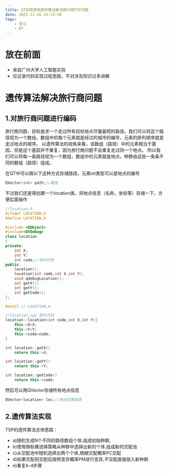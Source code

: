 ```yaml
---
title: QT实现使用遗传算法解决旅行商TSP问题
date: 2021-11-26 23:13:50
tags:
    - 学习
    - QT
---
```

# 放在前面
- 来自广州大学人工智能实验
- 仅记录代码实现过程思路，不对涉及知识过多讲解
# 遗传算法解决旅行商问题
## 1.对旅行商问题进行编码
旅行商问题，目标是求一个走过所有目标地点尽量最短的路径。我们可以将这个路径视为一个数组，数组中的每个元素就是经过的城市的编号，元素的排列顺序就是走过地点的顺序。
以遗传算法的视角来看，该数组（路径）中的元素相当于基因，但是这个基因并不重复，因为旅行商问题不会重复走过同一个地点。
所以我们可以将每一条路径视为一个数组，数组中的元素就是地点。种群由这些一条条不同的数组（路径）组成。

在QT中可以用以下这种方式存储路径，元素int类型可以是地点的编号
```C++
QVector<int> path;//路径
```
不过我们还是得创建一个location类，将地点信息（名称，坐标等）存储一下，方便后面操作
```C++
//location.h
#ifndef LOCATION_H
#define LOCATION_H

#include <QObject>
#include<QtDebug>
class location
{
private:
    int X;
    int Y;
    int code;//地点代号
public:
    location();
    location(int code,int X,int Y);
    void qdebugLocation();
    int getX();
    int getY();
    int getCode();
};

#endif // LOCATION_H
```
```C++
//location.cpp 部分代码
location::location(int code,int X,int Y){
    this->X=X;
    this->Y=Y;
    this->code=code;
}

int location::getX()
    return this->X;

int location::getY()
    return this->Y;

int location::getCode()
    return this->code;
```
然后可以用QVector存储所有地点信息
```C++
QVector<location> loc;//地点位置信息
```
## 2.遗传算法实现
TSP的遗传算法总体思路：
- a)随机生成N个不同的路径数组个体,组成初始种群,
- b)使用锦标赛选择策略从种群中选择出新的个体,组成新的交配池
- c)从交配池中随机选择出两个个体,根据交配概率PC交配
- d)如果交配则交配后按照变异概率PM进行变异,不交配直接放入新种群
- e)重复b-d步骤
